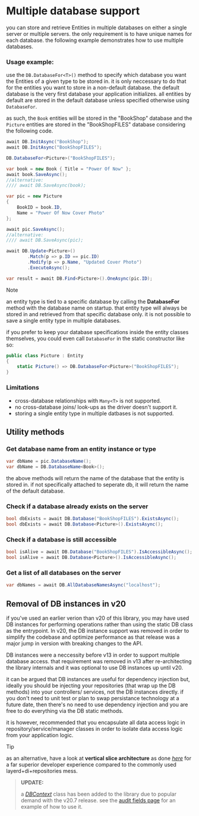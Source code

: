 # Multiple database support
you can store and retrieve Entities in multiple databases on either a single server or multiple servers. the only requirement is to have unique names for each database. the following example demonstrates how to use multiple databases.

### Usage example:

use the `DB.DatabaseFor<T>()` method to specify which database you want the Entities of a given type to be stored in. it is only neccessary to do that for the entities you want to store in a non-default database. the default database is the very first database your application initializes. all entities by default are stored in the default database unless specified otherwise using `DatabaseFor`.

as such, the `Book` entities will be stored in the "BookShop" database and the `Picture` entities are stored in the "BookShopFILES" database considering the following code.

```csharp
await DB.InitAsync("BookShop");
await DB.InitAsync("BookShopFILES");

DB.DatabaseFor<Picture>("BookShopFILES");

var book = new Book { Title = "Power Of Now" };
await book.SaveAsync();
//alternative:
//// await DB.SaveAsync(book);

var pic = new Picture
{
    BookID = book.ID,
    Name = "Power Of Now Cover Photo"
};

await pic.SaveAsync();
//alternative:
//// await DB.SaveAsync(pic);

await DB.Update<Picture>()
        .Match(p => p.ID == pic.ID)
        .Modify(p => p.Name, "Updated Cover Photo")
        .ExecuteAsync();

var result = await DB.Find<Picture>().OneAsync(pic.ID);                    
```

> [!note]
> an entity type is tied to a specific database by calling the **DatabaseFor** method with the database name on startup. that entity type will always be stored in and retrieved from that specific database only. it is not possible to save a single entity type in multiple databases.

if you prefer to keep your database specifications inside the entity classes themselves, you could even call `DatabaseFor` in the static constructor like so:
```csharp
public class Picture : Entity
{
    static Picture() => DB.DatabaseFor<Picture>("BookShopFILES");
}
```
### Limitations
- cross-database relationships with `Many<T>` is not supported.
- no cross-database joins/ look-ups as the driver doesn't support it.
- storing a single entity type in multiple datbases is not supported.

## Utility methods

### Get database name from an entity instance or type
```csharp
var dbName = pic.DatabaseName();
var dbName = DB.DatabaseName<Book>();
```
the above methods will return the name of the database that the entity is stored in. if not specifically attached to seperate db, it will return the name of the default database.

### Check if a database already exists on the server
```csharp
bool dbExists = await DB.Database("BookShopFILES").ExistsAsync();
bool dbExists = await DB.Database<Picture>().ExistsAsync();
```

### Check if a database is still accessible
```csharp
bool isAlive = await DB.Database("BookShopFILES").IsAccessibleAsync();
bool isAlive = await DB.Database<Picture>().IsAccessibleAsync();
```

### Get a list of all databases on the server
```csharp
var dbNames = await DB.AllDatabaseNamesAsync("localhost");
```

## Removal of DB instances in v20

if you've used an earlier verion than v20 of this library, you may have used DB instances for performing operations rather than using the static DB class as the entrypoint. In v20, the DB instance support was removed in order to simplify the codebase and optimize performance as that release was a major jump in version with breaking changes to the API.

DB instances were a neccessity before v13 in order to support multiple database access. that requirement was removed in v13 after re-architecting the library internals and it was optional to use DB instances up until v20.

it can be argued that DB instances are useful for dependency injection but, ideally you should be injecting your repositories (that wrap up the DB methods) into your controllers/ services, not the DB instances directly. if you don't need to unit test or plan to swap persistance technology at a future date, then there's no need to use dependency injection and you are free to do everything via the DB static methods.

it is however, recommended that you encapsulate all data access logic in repository/service/manager classes in order to isolate data access logic from your application logic.

> [!tip]
> as an alternative, have a look at **vertical slice architecture** as done [_here_](https://github.com/dj-nitehawk/MongoWebApiStarter) for a far superior developer experience compared to the commonly used layerd+di+repositories mess.

> **UPDATE:**
> 
> a *[DBContext](xref:MongoDB.Entities.DBContext)* class has been added to the library due to popular demand with the v20.7 release. see the [audit fields page](Audit-Fields.html) for an example of how to use it.